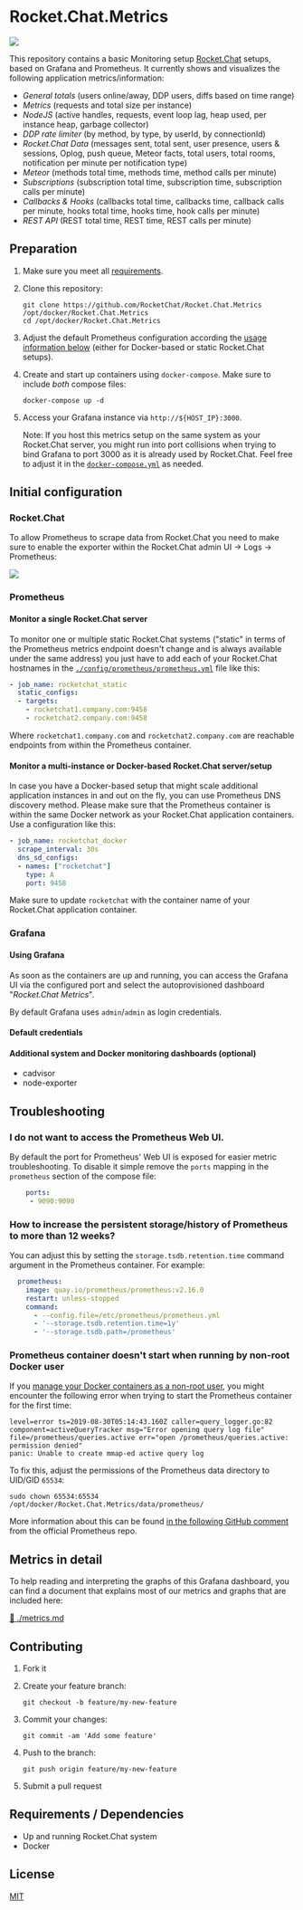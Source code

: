 # Rocket.Chat.Metrics

![](https://i.imgur.com/EatD1VO.png)

This repository contains a basic Monitoring setup [Rocket.Chat](https://github.com/RocketChat/Rocket.Chat) setups, based on Grafana and Prometheus. It currently shows and visualizes the following application metrics/information:

- _General totals_ (users online/away, DDP users, diffs based on time range)
- _Metrics_ (requests and total size per instance)
- _NodeJS_ (active handles, requests, event loop lag, heap used, per instance heap, garbage collector)
- _DDP rate limiter_ (by method, by type, by userId, by connectionId)
- _Rocket.Chat Data_ (messages sent, total sent, user presence, users & sessions, Oplog, push queue, Meteor facts, total users, total rooms, notification per minute per notification type)
- _Meteor_ (methods total time, methods time, method calls per minute)
- _Subscriptions_ (subscription total time, subscription time, subscription calls per minute)
- _Callbacks & Hooks_ (callbacks total time, callbacks time, callback calls per minute, hooks total time, hooks time, hook calls per minute)
- _REST API_ (REST total time, REST time, REST calls per minute)

## Preparation

1. Make sure you meet all [requirements](#requirements--dependencies).

2. Clone this repository:

    ```shell
    git clone https://github.com/RocketChat/Rocket.Chat.Metrics /opt/docker/Rocket.Chat.Metrics
    cd /opt/docker/Rocket.Chat.Metrics
    ```

3. Adjust the default Prometheus configuration according the [usage information below](#prometheus) (either for Docker-based or static Rocket.Chat setups).

4. Create and start up containers using `docker-compose`. Make sure to include *both* compose files:

    ```shell
    docker-compose up -d
    ```

5. Access your Grafana instance via `http://${HOST_IP}:3000`.

    Note: If you host this metrics setup on the same system as your Rocket.Chat server, you might run into port collisions when trying to bind Grafana to port 3000 as it is already used by Rocket.Chat. Feel free to adjust it in the [`docker-compose.yml`](./docker-compose.yml) as needed.

## Initial configuration

### Rocket.Chat

To allow Prometheus to scrape data from Rocket.Chat you need to make sure to enable the exporter within the Rocket.Chat admin UI → Logs → Prometheus:

![](https://i.imgur.com/b5zJOLB.png)

### Prometheus

#### Monitor a single Rocket.Chat server

To monitor one or multiple static Rocket.Chat systems ("static" in terms of the Prometheus metrics endpoint doesn't change and is always available under the same address) you just have to add each of your Rocket.Chat hostnames in the [`./config/prometheus/prometheus.yml`](config/prometheus/prometheus.yml) file like this:

```yaml
- job_name: rocketchat_static
  static_configs:
  - targets:
    - rocketchat1.company.com:9458
    - rocketchat2.company.com:9458
```

Where `rocketchat1.company.com` and `rocketchat2.company.com` are reachable endpoints from within the Prometheus container.

#### Monitor a multi-instance or Docker-based Rocket.Chat server/setup

In case you have a Docker-based setup that might scale additional application instances in and out on the fly, you can use Prometheus DNS discovery method. Please make sure that the Prometheus container is within the same Docker network as your Rocket.Chat application containers. Use a configuration like this:

```yaml
- job_name: rocketchat_docker
  scrape_interval: 30s
  dns_sd_configs:
  - names: ["rocketchat"]
    type: A
    port: 9458
```

Make sure to update `rocketchat` with the container name of your Rocket.Chat application container.

### Grafana

#### Using Grafana

As soon as the containers are up and running, you can access the Grafana UI via the configured port and select the autoprovisioned dashboard "_Rocket.Chat Metrics_".

By default Grafana uses `admin`/`admin` as login credentials.

#### Default credentials

#### Additional system and Docker monitoring dashboards (optional)

- cadvisor
- node-exporter

## Troubleshooting

### I do not want to access the Prometheus Web UI.

By default the port for Prometheus' Web UI is exposed for easier metric troubleshooting. To disable it simple remove the `ports` mapping in the `prometheus` section of the compose file:

```yaml
    ports:
     - 9090:9090
```

### How to increase the persistent storage/history of Prometheus to more than 12 weeks?

You can adjust this by setting the `storage.tsdb.retention.time` command argument in the Prometheus container. For example:

```yaml
  prometheus:
    image: quay.io/prometheus/prometheus:v2.16.0
    restart: unless-stopped
    command:
      - --config.file=/etc/prometheus/prometheus.yml
      - '--storage.tsdb.retention.time=1y'
      - '--storage.tsdb.path=/prometheus'
```

### Prometheus container doesn't start when running by non-root Docker user

If you [manage your Docker containers as a non-root user](https://docs.docker.com/engine/install/linux-postinstall/#manage-docker-as-a-non-root-user), you might encounter the following error when trying to start the Prometheus container for the first time:

```
level=error ts=2019-08-30T05:14:43.160Z caller=query_logger.go:82 component=activeQueryTracker msg="Error opening query log file" file=/prometheus/queries.active err="open /prometheus/queries.active: permission denied"
panic: Unable to create mmap-ed active query log
```

To fix this, adjust the permissions of the Prometheus data directory to UID/GID `65534`:

```shell
sudo chown 65534:65534 /opt/docker/Rocket.Chat.Metrics/data/prometheus/
```

More information about this can be found [in the following GitHub comment](https://github.com/prometheus/prometheus/issues/5976#issuecomment-532942295) from the official Prometheus repo.

## Metrics in detail

To help reading and interpreting the graphs of this Grafana dashboard, you can find a document that explains most of our metrics and graphs that are included here:

[📒 ./metrics.md](./metrics.md)

## Contributing

1. Fork it
2. Create your feature branch:

    ```shell
    git checkout -b feature/my-new-feature
    ```

3. Commit your changes:

    ```shell
    git commit -am 'Add some feature'
    ```

4. Push to the branch:

    ```shell
    git push origin feature/my-new-feature
    ```

5. Submit a pull request

## Requirements / Dependencies

* Up and running Rocket.Chat system
* Docker

## License

[MIT](LICENSE)

